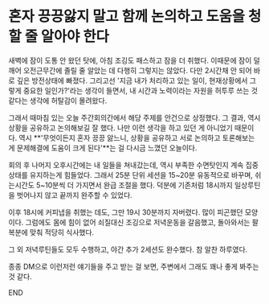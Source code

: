 # 혼자 끙끙앓지 말고 함께 논의하고 도움을 청할 줄 알아야 한다

새벽에 잠이 도통 안 왔던 탓에, 아침 조깅도 패스하고 잠을 더 취했다.
이때문에 잠이 덜깨어 오전근무간에 졸릴 줄 알았는 데 다행히 그렇지는 않았다.
다만 2시간채 안 되어 바로 깊은 방전상태에 빠졌다.
그리고선 '지금 내가 처리하고 있는 일이, 현재상황에서 그렇게 중요한 일인가?'라는 생각이 들면서,
내 시간과 노력이라는 자원을 허투루 쓰는 것 같다는 생각에 허탈감이 몰려왔다.

그래서 때마침 있는 오늘 주간회의간에서 해당 주제를 안건으로 상정했다.
그 결과, 역시 상황을 공유하고 논의해보길 잘 했다. 나만 이런 생각을 하고 있던 게 아니었기 때문이다. 역시 **'무엇이든지 혼자 끙끙 앓느니, 상황을 공유하고 서로 논의하고 토론해보는 게 문제해결에 도움이 크게 된다'**는 걸 다시금 느꼈던 오늘이다.

회의 후 나머지 오후시간에는 내 일들을 쳐내갔는데, 역시 부족한 수면탓인지 계속 집중상태를 유지하는게 힘들었다.
그래서 25분 단위 세션을 15~20분 유동적으로 바꾸며, 쉬는시간도 5~10분씩 더 가지면서 완급 조절을 했다.
덕분에 기존처럼 18시까지 일상루틴을 벗어나지 않고 끝까지 완주할 수 있었다.

이후 18시에 커피냅을 취했는 데도, 그만 19시 30분까지 자버렸다. 많이 피곤했던 모양이다.
그럼에도 몸에 힘이 없어 쇠질대신 조깅으로 저녁운동을 갈음했고, 돌아와서는 팔복분에 맞춰 적당히 식사했다.

그 외 저녁루틴들도 모두 수행하고, 야간 추가 2세션도 완수했다. 참 알찬 하루였다.

종종 DM으로 이런저런 얘기들을 주고 받는 걸 보면, 주변에서 그래도 꽤나 좋게 봐주는 것 같다.

END
